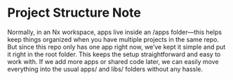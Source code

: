 
# Project Structure Note
Normally, in an Nx workspace, apps live inside an /apps folder—this helps keep things organized when you have multiple projects in the same repo. But since this repo only has one app right now, we’ve kept it simple and put it right in the root folder. This keeps the setup straightforward and easy to work with. If we add more apps or shared code later, we can easily move everything into the usual apps/ and libs/ folders without any hassle.